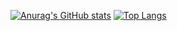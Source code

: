 [![Anurag's GitHub stats](https://github-readme-stats.vercel.app/api?username=darko5r)](https://github.com/darko5r/github-readme-stats)
[![Top Langs](https://github-readme-stats.vercel.app/api/top-langs/?username=darko5r&layout=compact)](https://github.com/darko5r/github-readme-stats)
